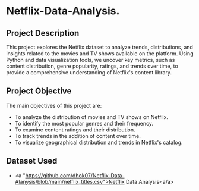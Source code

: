 # Netflix-Data-Analysis.
## Project Description
This project explores the Netflix dataset to analyze trends, distributions, and insights related to the movies and TV shows available on the platform. Using Python and data visualization tools, we uncover key metrics, such as content distribution, genre popularity, ratings, and trends over time, to provide a comprehensive understanding of Netflix's content library.


## Project Objective
The main objectives of this project are:
- To analyze the distribution of movies and TV shows on Netflix.
- To identify the most popular genres and their frequency.
- To examine content ratings and their distribution.
- To track trends in the addition of content over time.
- To visualize geographical distribution and trends in Netflix's catalog.


## Dataset Used
- <a "https://github.com/dhok07/Netflix-Data-Alanysis/blob/main/netflix_titles.csv">Netflix Data Analysis<a/a>
